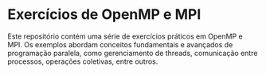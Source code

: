 # Exercícios de OpenMP e MPI
Este repositório contém uma série de exercícios práticos em OpenMP e MPI. Os exemplos abordam conceitos fundamentais e avançados de programação paralela, como gerenciamento de threads, comunicação entre processos, operações coletivas, entre outros.
